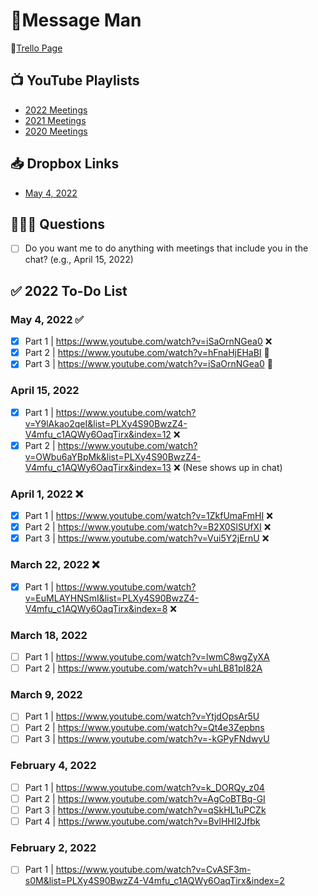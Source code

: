 # 💄Message Man 

🐶[Trello Page](https://trello.com/b/vI4AIdIK/nese-%F0%9F%92%84) 

## 📺 YouTube Playlists
- [2022 Meetings](https://www.youtube.com/playlist?list=PLXy4S90BwzZ4-V4mfu_c1AQWy6OaqTirx)
- [2021 Meetings](https://www.youtube.com/playlist?list=PLXy4S90BwzZ6EPq0q7hxlaw1VW4Pycs46)
- [2020 Meetings](https://www.youtube.com/playlist?list=PLXy4S90BwzZ525DgNxSDZC8gpNoVy6gOM)

## 📥 Dropbox Links
- [May 4, 2022](https://www.dropbox.com/recents?_tk=web_left_nav_bar&role=personal)

## 🙋🏻‍♀️ Questions
- [ ] Do you want me to do anything with meetings that include you in the chat? (e.g., April 15, 2022)

## ✅ 2022 To-Do List 
### May 4, 2022 ✅
- [x] Part 1 | https://www.youtube.com/watch?v=iSaOrnNGea0 ❌  
- [x] Part 2 | https://www.youtube.com/watch?v=hFnaHjEHaBI 💄
- [x] Part 3 | https://www.youtube.com/watch?v=iSaOrnNGea0 💄
### April 15, 2022  
- [x] Part 1 | https://www.youtube.com/watch?v=Y9lAkao2qeI&list=PLXy4S90BwzZ4-V4mfu_c1AQWy6OaqTirx&index=12 ❌
- [x] Part 2 | https://www.youtube.com/watch?v=OWbu6aYBpMk&list=PLXy4S90BwzZ4-V4mfu_c1AQWy6OaqTirx&index=13 ❌ (Nese shows up in chat)
### April 1, 2022 ❌
- [x] Part 1 | https://www.youtube.com/watch?v=1ZkfUmaFmHI ❌ 
- [x] Part 2 | https://www.youtube.com/watch?v=B2X0SlSUfXI ❌ 
- [x] Part 3 | https://www.youtube.com/watch?v=Vui5Y2jErnU ❌   
### March 22, 2022 ❌
- [x] Part 1 | https://www.youtube.com/watch?v=EuMLAYHNSmI&list=PLXy4S90BwzZ4-V4mfu_c1AQWy6OaqTirx&index=8 ❌
### March 18, 2022
- [ ] Part 1 | https://www.youtube.com/watch?v=lwmC8wgZyXA
- [ ] Part 2 | https://www.youtube.com/watch?v=uhLB81pI82A
### March 9, 2022
- [ ] Part 1 | https://www.youtube.com/watch?v=YtjdOpsAr5U
- [ ] Part 2 | https://www.youtube.com/watch?v=Qt4e3Zepbns
- [ ] Part 3 | https://www.youtube.com/watch?v=-kGPyFNdwyU 
### February 4, 2022
- [ ] Part 1 | https://www.youtube.com/watch?v=k_DORQy_z04
- [ ] Part 2 | https://www.youtube.com/watch?v=AgCoBTBq-GI
- [ ] Part 3 | https://www.youtube.com/watch?v=qSkHL1uPCZk
- [ ] Part 4 | https://www.youtube.com/watch?v=BvlHHI2Jfbk
### February 2, 2022
- [ ] Part 1 | https://www.youtube.com/watch?v=CvASF3m-s0M&list=PLXy4S90BwzZ4-V4mfu_c1AQWy6OaqTirx&index=2 
